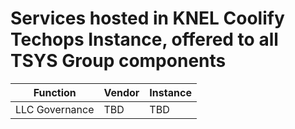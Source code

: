 # Services hosted in KNEL Coolify Techops Instance, offered to all TSYS Group components
 
|Function|Vendor|Instance|
|---|---|---|
|LLC Governance|TBD|TBD|

